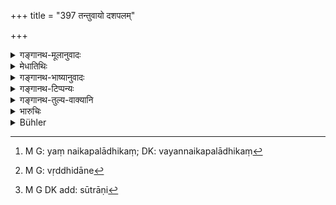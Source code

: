 +++
title = "397 तन्तुवायो दशपलम्"

+++

<details><summary>गङ्गानथ-मूलानुवादः</summary>

The weaver shall repay ten ‘palas’ with one ‘pala’ added to it; if he acts otherwise than this, he should be made to pay a fine of twelve.—(397)
</details>

<details><summary>मेधातिथिः</summary>

ततून् वयति **तन्तुवायः** कुविन्दः । शाकटकादेः पटस्य कर्ता । स सूत्रपलानि दश गृहीत्वा शाटकं वयन् एकपलाधिकं[^३४१] वस्त्रं दद्यात् । अनया वृद्ध्या सर्वं दद्यात् । स्थूलसूक्ष्मादिवाससां रोमवतां च कल्पना कर्तव्या । **अन्यथा** द्वादशपणो दण्डः । वृद्ध्यदाने[^३४२] ऽयं दण्डः । मूलच्छेदे तु[^३४३] गणोक्तः । एवं विंशतिपलं यदि न ददाति वृद्धिं द्विगुणो दण्डः । एवं कल्पना कार्या- त्रिगुणश् चतुर्गुण इत्यादि । 


[^३४३]:
     M G DK add: sūtrāṇi


[^३४२]:
     M G: vṛddhidāne


[^३४१]:
     M G: yaṃ naikapalādhikaṃ; DK: vayannaikapalādhikaṃ

<u>अन्ये</u> तु दण्डं राजभागम् इत्य् आहुः ॥ ८.३९७ ॥
</details>

<details><summary>गङ्गानथ-भाष्यानुवादः</summary>

The ‘*weaver*’ is one who weaves yarns, and makes clot? (cloth?) for garments, etc.

When he has received ‘*ten palas*’ of yarn, he should return a piece of cloth weighing one more ‘*pala*.’ He should make his repayments at this rate of interest. Special considerations may be made in regard to the coarseness or fineness of the texture of the cloth, or to the fact of its being wooly and so forth.

Otherwise there shall be a fine of twelve ‘*paṇas*.’

This punishment is to be inflicted in the case of non-payment of the
*interest*. In the case of non-payment of the *principal*, he would have
to pay according to the rule laid down by the guild.

Thus in the case of the principal consisting of ‘*twenty palas*’ of yarn, if the man does not pay the interest, his fine shall he double; and so on, the fine being computed triple, quadruple and so forth.

Others hold that the fine is to be paid to the king.—(397)
</details>

<details><summary>गङ्गानथ-टिप्पन्यः</summary>

‘*Dvādaśakam*’—‘*Twelve paṇas*’ (Kullūka and Medhātithi, who does not
say ‘*palas*,’ as asserted by Buhler);—‘twelve times the value of the
yarn’(Govindarāja);—‘one-twelth of the value of the yarn’ (Nārāyaṇa).

This verse is quoted in *Aparārka*, (p. 785), which explains
‘*dvādaśakam*’ as ‘fine consisting of 12 *kārṣāpaṇas*’;—and in
*Vivādaratnākara* (p. 311), which adds the following
notes:—‘*Tantuvāya*,’ the weaver of cloth, having received 10 *palas* of
yarn, shall, after weaving it, give to the owner cloth weighing 11
*palas*; otherwise acting,—*i.e*., having received 10 *palas* of yam, if
he gives cloth weighing only 10 *palas*,—he should pay a fine. It adds
that this rule refers to coarse yams.
</details>

<details><summary>गङ्गानथ-तुल्य-वाक्यानि</summary>

*Yājñavalkya* (2.179-180).—‘In the matter of woolen and cotton yarns, of
the ordinary counts, the increase is 10 *Palas* per 100 *Palas*; it is 5
*Palas* per 100, when the yarns are of the middling count; and 3 *Palas*
per cent, in the case of very fine yarns. In the case of clothes that
are embroidered, or worked with wool, the loss in weight is the
thirtieth part; in the case of garments of silk or of bark, there is
neither increase nor decrease.’

*Nārada* (Aparārka, p. 784, and Vivādaratnākara, p. 312).—‘In the case
of cotton and woolen cloth, there is an increase of 10 *Palas* per cent
.; this in the case of thick yarns; in the case of yarns of middle
counts it is 5 *Palas* per cent; and in that of fine yarns, it is only 3
*Palas* per cent. In the case of cloth that is embroidered or
wool-worked, there is a decrease by the thirtieth part. In the case of
cloth of silk or of bark, there is neither decrease nor increase.’
</details>

<details><summary>भारुचिः</summary>

छिन्नं द्वादशगुणं दाप्यः । एवं सर्वद्रव्याणां लोहादीनां छेदने । साहसप्रकरणे च तत्सादृश्याद् इमौ श्लोकाव् उच्येते ॥ ८.३९५ ॥
</details>

<details><summary>Bühler</summary>

397	A weaver (who has received) ten palas (of thread), shall return (cloth weighing) one pala more; he who acts differently shall be compelled to pay a fine of twelve (panas).
</details>
